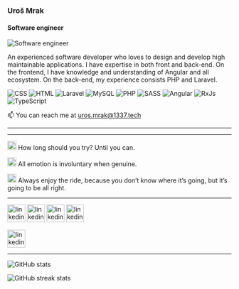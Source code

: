 
### Uroš Mrak
#### Software engineer
![Software engineer](images/generator/Logotype-dark.svg)


An experienced software developer who loves to design and develop high maintainable applications. I have expertise in both front and back-end. On the frontend, I have knowledge and understanding of Angular and all ecosystem. On the back-end, my experience consists PHP and Laravel.

![CSS](https://img.shields.io/badge/-CSS-05e273)	![HTML](https://img.shields.io/badge/-HTML-05e273)	![Laravel](https://img.shields.io/badge/-Laravel-05e273)	![MySQL](https://img.shields.io/badge/-MySQL-05e273)	![PHP](https://img.shields.io/badge/-PHP-05e273)	![SASS](https://img.shields.io/badge/-SASS-05e273)	![Angular](https://img.shields.io/badge/-Angular-05e273)	![RxJs](https://img.shields.io/badge/-RxJs-05e273)	![TypeScript](https://img.shields.io/badge/-TypeScript-05e273)

📫 You can reach me at uros.mrak@1337.tech


---



---


<img src=/images/generator/go-beyond.svg alt='go beyond' height='20' /> How long should you try? Until you can.
  
  
<img src=/images/generator/be-genuine.svg alt='go beyond' height='20'> All emotion is involuntary when genuine.








<img src=/images/generator/enjoy-the-ride.svg alt='go beyond' height='20'> Always enjoy the ride, because you don’t know where it’s going, but it’s going to be all right.


---

  
[<img src=/images/generator/linkedin.svg alt='linkedin' height='40'>](https://www.linkedin.com/in/uroš-mrak-571537116/)
[<img src=/images/generator/twitter.svg alt='linkedin' height='40'>](https://twitter.com/mrakuros/)
[<img src=/images/generator/facebook.svg alt='linkedin' height='40'>](https://www.facebook.com/uros.mrak/)
[<img src=/images/generator/instagram.svg alt='linkedin' height='40'>](https://www.instagram.com/umrak11/)



[<img src=/images/generator/icloud.svg alt='linkedin' height='40'>](https://uros.space)


---



  
  

  
  
![GitHub stats](https://github-readme-stats.vercel.app/api?username=umrak11&show_icons=true&bg_color=0C0C91&text_color=05E273&title_color=05E273&border_color=05E273)
  
  

  
  

  
  
![GitHub streak stats](https://github-readme-streak-stats.herokuapp.com/?user=umrak11&theme=dark&&date_format=M%20j%5B%2C%20Y%5D&background=0C0C91&border=198754&ring=198754&fire=198754&currStreakLabel=198754)

